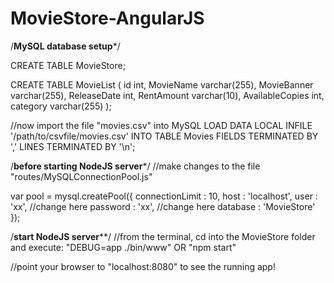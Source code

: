 # MovieStore-AngularJS

/**************MySQL database setup***************/

CREATE TABLE MovieStore;

CREATE TABLE MovieList
(
id int,
MovieName varchar(255),
MovieBanner varchar(255),
ReleaseDate int,
RentAmount varchar(10),
AvailableCopies int,
category varchar(255)
);

//now import the file "movies.csv" into MySQL
LOAD DATA LOCAL INFILE '/path/to/csvfile/movies.csv' INTO TABLE Movies FIELDS TERMINATED BY ',' LINES TERMINATED BY '\n';

/****************before starting NodeJS server*****************/
//make changes to the file "routes/MySQLConnectionPool.js"

var pool  = mysql.createPool({
  connectionLimit : 10,
  host            : 'localhost',
  user            : 'xx',               //change here
  password        : 'xx',               //change here
  database        : 'MovieStore'
});


/************start NodeJS server**************/
//from the terminal, cd into the MovieStore folder and execute:
"DEBUG=app ./bin/www"
  OR
"npm start"

//point your browser to "localhost:8080" to see the running app!
